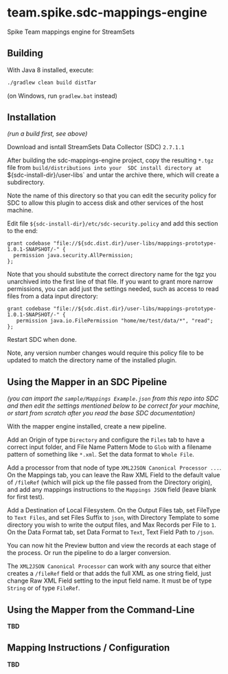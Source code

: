 # team.spike.sdc-mappings-engine

Spike Team mappings engine for StreamSets

## Building

With Java 8 installed, execute:

```bash
./gradlew clean build distTar
```

(on Windows, run `gradlew.bat` instead)

## Installation

_(run a build first, see above)_

Download and isntall StreamSets Data Collector (SDC) `2.7.1.1`

After building the sdc-mappings-engine project, copy the 
resulting `*.tgz` file from `build/distributions into your 
SDC install directory at `${sdc-install-dir}/user-libs` and
untar the archive there, which will create a subdirectory.

Note the name of this directory so that you can edit the security
policy for SDC to allow this plugin to access disk and other
services of the host machine.  

Edit file `${sdc-install-dir}/etc/sdc-security.policy` and add this
section to the end:

```
grant codebase "file://${sdc.dist.dir}/user-libs/mappings-prototype-1.0.1-SNAPSHOT/-" {
  permission java.security.AllPermission;
};
```

Note that you should substitute the correct directory name for the tgz you
unarchived into the first line of that file.  If you want to grant more narrow
permissions, you can add just the settings needed, such as access to read files
from a data input directory:

```
grant codebase "file://${sdc.dist.dir}/user-libs/mappings-prototype-1.0.1-SNAPSHOT/-" {
   permission java.io.FilePermission "home/me/test/data/*", "read";
};
```

Restart SDC when done.

Note, any version number changes would require this policy file to be updated to match the directory 
name of the installed plugin.

## Using the Mapper in an SDC Pipeline

_(you can import the `sample/Mappings Example.json` from this repo into SDC and then edit the settings
mentioned below to be correct for your machine, or start from scratch after you read the base SDC
documentation)_

With the mapper engine installed, create a new pipeline.  

Add an Origin of type `Directory` and configure the `Files` tab to have a correct input folder,
and File Name Pattern Mode to `Glob` with a filename pattern of something like `*.xml`.  Set
the data format to `Whole File`.

Add a processor from that node of type `XML2JSON Canonical Processor ...`.  On the Mappings tab,
you can leave the Raw XML Field to the default value of `/fileRef` (which will pick up the 
file passed from the Directory origin), and add any mappings instructions to the `Mappings JSON` 
field (leave blank for first test).

Add a Destination of Local Filesystem.  On the Output Files tab, set FileType to `Text Files`, and
set Files Suffix to `json`, with Directory Template to some directory you wish to write the output
files, and Max Records per File to `1`.  On the Data Format tab, set Data Format to `Text`, 
Text Field Path to `/json`.

You can now hit the Preview button and view the records at each stage of the process.  Or run the 
pipeline to do a larger conversion.

The `XML2JSON Canonical Processor` can work with any source that either creates a `/fileRef` field
or that adds the full XML as one string field, just change Raw XML Field setting to the input field
name.  It must be of type `String` or of type `FileRef`.

## Using the Mapper from the Command-Line

**TBD**

## Mapping Instructions / Configuration

**TBD**
